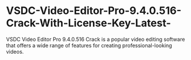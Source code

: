# VSDC-Video-Editor-Pro-9.4.0.516-Crack-With-License-Key-Latest-
VSDC Video Editor Pro 9.4.0.516 Crack is a popular video editing software that offers a wide range of features for creating professional-looking videos. 
